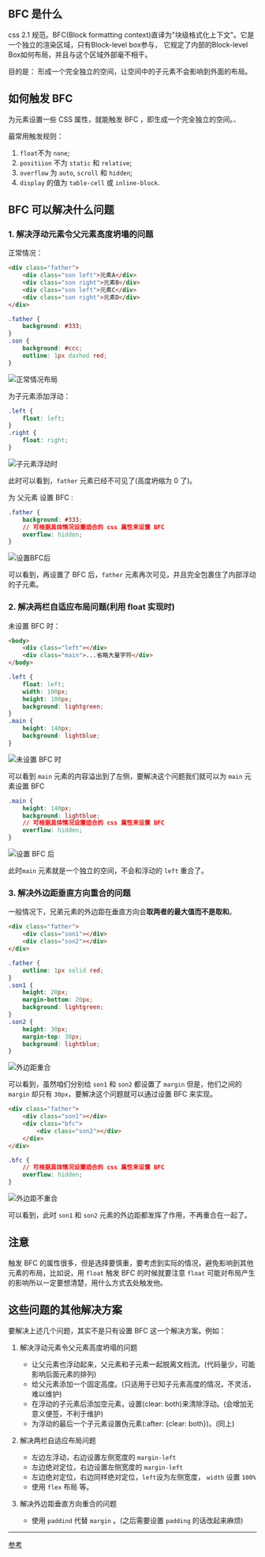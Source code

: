 ## BFC 是什么

 css 2.1 规范。BFC(Block formatting context)直译为"块级格式化上下文"。它是一个独立的渲染区域，只有Block-level box参与， 它规定了内部的Block-level Box如何布局，并且与这个区域外部毫不相干。 

目的是： 形成一个完全独立的空间，让空间中的子元素不会影响到外面的布局。

## 如何触发 BFC

为元素设置一些 CSS 属性，就能触发 BFC ，即生成一个完全独立的空间。、

最常用触发规则：

1.  `float`不为 `none`;
2.  `positiion` 不为 `static` 和 `relative`;
3.   `overflow` 为 `auto`, `scroll` 和 `hidden`;
4.  `display` 的值为 `table-cell` 或 `inline-block`.

## BFC 可以解决什么问题

### 1. 解决浮动元素令父元素高度坍塌的问题

正常情况：

```html
<div class="father">
    <div class="son left">元素A</div>
    <div class="son right">元素B</div>
    <div class="son left">元素C</div>
    <div class="son right">元素D</div>
</div>
```

```css
.father {
    background: #333;
}
.son {
    background: #ccc;
	outline: 1px dashed red;
}
```

![正常情况布局](./1.png)

为子元素添加浮动：

``` css
.left {
    float: left;
}
.right {
    float: right;
}
```

![子元素浮动时](./2.png)

此时可以看到，`father` 元素已经不可见了(高度坍缩为 0 了)。

为 父元素 设置 BFC : 

```css
.father {
	background: #333;
    // 可根据具体情况设置适合的 css 属性来设置 BFC
    overflow: hidden;
}
```

![设置BFC后](./3.png)

可以看到，再设置了 BFC 后，`father` 元素再次可见，并且完全包裹住了内部浮动的子元素。

### 2. 解决两栏自适应布局问题(利用 float 实现时)

未设置 BFC 时： 

```html
<body>
    <div class="left"></div>
    <div class="main">...省略大量字符</div>
</body>
```

```css
.left {
	float: left;
	width: 100px;
	height: 100px;
	background: lightgreen;
}
.main {
	height: 140px;
	background: lightblue;
}
```

![未设置 BFC 时](./4.png)

可以看到 `main` 元素的内容溢出到了左侧，要解决这个问题我们就可以为 `main` 元素设置 BFC

```css
.main {
	height: 140px;
	background: lightblue;
    // 可根据具体情况设置适合的 css 属性来设置 BFC
    overflow: hidden;
}
```

![设置 BFC 后](./5.png)

此时`main` 元素就是一个独立的空间，不会和浮动的 `left` 重合了。

### 3. 解决外边距垂直方向重合的问题

一般情况下，兄弟元素的外边距在垂直方向会**取两者的最大值而不是取和**。

``` html
<div class="father">
	<div class="son1"></div>
	<div class="son2"></div>
</div>
```

```css
.father {
	outline: 1px solid red;
}
.son1 {
	height: 20px;
	margin-bottom: 20px;
	background: lightgreen;
}
.son2 {
	height: 30px;
	margin-top: 30px;
	background: lightblue;
}
```

![外边距重合](./6.png)

可以看到，虽然咱们分别给 `son1` 和 `son2` 都设置了 `margin` 但是，他们之间的 `margin` 却只有 `30px`，要解决这个问题就可以通过设置 BFC 来实现。

``` html
<div class="father">
	<div class="son1"></div>
	<div class="bfc">
		<div class="son2"></div>
	</div>
</div>
```

```css
.bfc {
    // 可根据具体情况设置适合的 css 属性来设置 BFC
    overflow: hidden;
}
```

![外边距不重合](./7.png)

可以看到，此时 `son1` 和 `son2` 元素的外边距都发挥了作用，不再重合在一起了。

##  注意

触发 BFC 的属性很多，但是选择要慎重，要考虑到实际的情况，避免影响到其他元素的布局，比如说，用 `float` 触发 BFC 的时候就要注意 `float` 可能对布局产生的影响所以一定要想清楚，用什么方式去处触发他。

## 这些问题的其他解决方案

要解决上述几个问题，其实不是只有设置 BFC 这一个解决方案。例如：

1. 解决浮动元素令父元素高度坍塌的问题

    - 让父元素也浮动起来，父元素和子元素一起脱离文档流。(代码量少，可能影响后面元素的排列)
	- 给父元素添加一个固定高度。(只适用于已知子元素高度的情况，不灵活，难以维护)
	- 在浮动的子元素后添加空元素，设置(clear: both)来清除浮动。(会增加无意义便签，不利于维护)
	- 为浮动的最后一个子元素设置伪元素(:after: {clear: both})。(同上)

2. 解决两栏自适应布局问题
    - 左边左浮动，右边设置左侧宽度的 `margin-left`
    - 左边绝对定位，右边设置左侧宽度的 `margin-left`
    - 左边绝对定位，右边同样绝对定位，`left`设为左侧宽度， `width` 设置 `100%`
    - 使用 `flex` 布局 等。

3. 解决外边距垂直方向重合的问题
    - 使用 `paddind` 代替 `margin` 。(之后需要设置 `padding` 的话改起来麻烦) 

---
[参考](<https://www.bilibili.com/video/av46317897?from=search&seid=11256248728986362428>)
